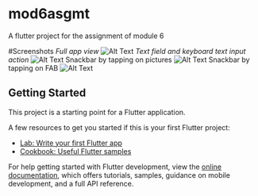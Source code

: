 # mod6asgmt

A flutter project for the assignment of module 6

#Screenshots
*Full app view* ![Alt Text](screenshots/ss1.png)
*Text field and keyboard text input action*
![Alt Text](screenshots/ss2.png)
Snackbar by tapping on pictures
![Alt Text](screenshots/ss3.png)
Snackbar by tapping on FAB
![Alt Text](screenshots/ss4.png)



## Getting Started

This project is a starting point for a Flutter application.

A few resources to get you started if this is your first Flutter project:

- [Lab: Write your first Flutter app](https://docs.flutter.dev/get-started/codelab)
- [Cookbook: Useful Flutter samples](https://docs.flutter.dev/cookbook)

For help getting started with Flutter development, view the
[online documentation](https://docs.flutter.dev/), which offers tutorials,
samples, guidance on mobile development, and a full API reference.
